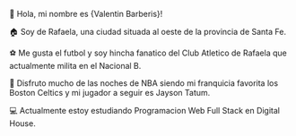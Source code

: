 👋  Hola, mi nombre es {Valentin Barberis}!

🏠  Soy de Rafaela, una ciudad situada al oeste de la provincia de Santa Fe.

⚽  Me gusta el futbol y soy hincha fanatico del Club Atletico de Rafaela que actualmente milita en el Nacional B.

🏀  Disfruto mucho de las noches de NBA siendo mi franquicia favorita los Boston Celtics y mi jugador a seguir es Jayson Tatum.

💻  Actualmente estoy estudiando Programacion Web Full Stack en Digital House.
